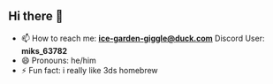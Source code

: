 ## Hi there 👋

- 📫 How to reach me: **ice-garden-giggle@duck.com**  Discord User: **miks_63782**
- 😄 Pronouns: he/him
- ⚡ Fun fact: i really like 3ds homebrew
